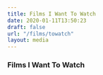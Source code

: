```yaml
---
title: Films I Want To Watch
date: 2020-01-11T13:50:23
draft: false
url: "/films/towatch"
layout: media
---
```


### Films I Want To Watch
